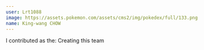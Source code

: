 ```yaml
---
user: Lrt1088
image: https://assets.pokemon.com/assets/cms2/img/pokedex/full/133.png
name: King-wang CHOW
---
```

I contributed as the: Creating this team
